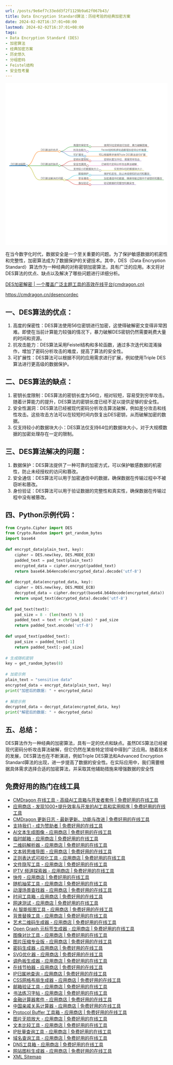 ```yaml
---
url: /posts/9e6ef7c33edd3f2f1129b9a62f067b43/
title: Data Encryption Standard算法：历经考验的经典加密方案
date: 2024-02-02T16:37:01+08:00
lastmod: 2024-02-02T16:37:01+08:00
tags:
- Data Encryption Standard (DES)
- 加密算法
- 经典加密方案
- 历史悠久
- 分组密码
- Feistel结构
- 安全性考量
---
```


<img src="/images/2024_02_02 16_27_51.png" alt="2024_02_02 16_27_51.png" title="2024_02_02 16_27_51.png">


在当今数字化时代，数据安全是一个至关重要的问题。为了保护敏感数据的机密性和完整性，加密算法成为了数据保护的关键技术。其中，DES（Data Encryption Standard）算法作为一种经典的对称密钥加密算法，具有广泛的应用。本文将对DES算法的优点、缺点以及解决了哪些问题进行详细分析。

[DES加密解密 | 一个覆盖广泛主题工具的高效在线平台(cmdragon.cn)](https://cmdragon.cn/desencordec)

https://cmdragon.cn/desencordec


## 一、DES算法的优点：
1. 高度的保密性：DES算法使用56位密钥进行加密，这使得破解密文变得非常困难。即使在当前计算能力较强的情况下，暴力破解DES密钥仍然需要耗费大量的时间和资源。
2. 抗攻击能力：DES算法采用Feistel结构和多轮函数，通过多次迭代和混淆操作，增加了密码分析攻击的难度，提高了算法的安全性。
3. 可扩展性：DES算法可以根据不同的应用需求进行扩展，例如使用Triple DES算法进行更高级的数据保护。

## 二、DES算法的缺点：
1. 密钥长度限制：DES算法的密钥长度为56位，相对较短，容易受到穷举攻击。随着计算能力的提升，DES算法的密钥长度已经不足以提供足够的安全性。
2. 安全性漏洞：DES算法已经被现代密码分析攻击算法破解，例如差分攻击和线性攻击。这些攻击方法可以在较短时间内恢复出DES密钥，从而破解加密的数据。
3. 仅支持较小的数据块大小：DES算法仅支持64位的数据块大小，对于大规模数据的加密处理存在一定的限制。

## 三、DES算法解决的问题：
1. 数据保护：DES算法提供了一种可靠的加密方式，可以保护敏感数据的机密性，防止未经授权的访问和篡改。
2. 安全通信：DES算法可以用于加密通信中的数据，确保数据在传输过程中不被窃听和篡改。
3. 身份验证：DES算法可以用于验证数据的完整性和真实性，确保数据在传输过程中没有被篡改。

## 四、Python示例代码：

```python
from Crypto.Cipher import DES
from Crypto.Random import get_random_bytes
import base64

def encrypt_data(plain_text, key):
    cipher = DES.new(key, DES.MODE_ECB)
    padded_text = pad_text(plain_text)
    encrypted_data = cipher.encrypt(padded_text)
    return base64.b64encode(encrypted_data).decode('utf-8')

def decrypt_data(encrypted_data, key):
    cipher = DES.new(key, DES.MODE_ECB)
    decrypted_data = cipher.decrypt(base64.b64decode(encrypted_data))
    return unpad_text(decrypted_data).decode('utf-8')

def pad_text(text):
    pad_size = 8 - (len(text) % 8)
    padded_text = text + chr(pad_size) * pad_size
    return padded_text.encode('utf-8')

def unpad_text(padded_text):
    pad_size = padded_text[-1]
    return padded_text[:-pad_size]

# 生成随机密钥
key = get_random_bytes(8)

# 加密示例
plain_text = "sensitive data"
encrypted_data = encrypt_data(plain_text, key)
print("加密后的数据: " + encrypted_data)

# 解密示例
decrypted_data = decrypt_data(encrypted_data, key)
print("解密后的数据: " + decrypted_data)
```

## 五、总结：
DES算法作为一种经典的加密算法，具有一定的优点和缺点。虽然DES算法已经被现代密码分析攻击算法破解，但它仍然在某些特定领域中得到广泛应用。随着技术的发展，DES算法也在不断演进，例如Triple DES算法和Advanced Encryption Standard算法的出现，进一步提高了数据的安全性。在实际应用中，我们需要根据具体需求选择合适的加密算法，并采取其他辅助措施来增强数据的安全性



## 免费好用的热门在线工具

- [CMDragon 在线工具 - 高级AI工具箱与开发者套件 | 免费好用的在线工具](https://tools.cmdragon.cn/zh)
- [应用商店 - 发现1000+提升效率与开发的AI工具和实用程序 | 免费好用的在线工具](https://tools.cmdragon.cn/zh/apps?category=trending)
- [CMDragon 更新日志 - 最新更新、功能与改进 | 免费好用的在线工具](https://tools.cmdragon.cn/zh/changelog)
- [支持我们 - 成为赞助者 | 免费好用的在线工具](https://tools.cmdragon.cn/zh/sponsor)
- [AI文本生成图像 - 应用商店 | 免费好用的在线工具](https://tools.cmdragon.cn/zh/apps/text-to-image-ai)
- [临时邮箱 - 应用商店 | 免费好用的在线工具](https://tools.cmdragon.cn/zh/apps/temp-email)
- [二维码解析器 - 应用商店 | 免费好用的在线工具](https://tools.cmdragon.cn/zh/apps/qrcode-parser)
- [文本转思维导图 - 应用商店 | 免费好用的在线工具](https://tools.cmdragon.cn/zh/apps/text-to-mindmap)
- [正则表达式可视化工具 - 应用商店 | 免费好用的在线工具](https://tools.cmdragon.cn/zh/apps/regex-visualizer)
- [文件隐写工具 - 应用商店 | 免费好用的在线工具](https://tools.cmdragon.cn/zh/apps/steganography-tool)
- [IPTV 频道探索器 - 应用商店 | 免费好用的在线工具](https://tools.cmdragon.cn/zh/apps/iptv-explorer)
- [快传 - 应用商店 | 免费好用的在线工具](https://tools.cmdragon.cn/zh/apps/snapdrop)
- [随机抽奖工具 - 应用商店 | 免费好用的在线工具](https://tools.cmdragon.cn/zh/apps/lucky-draw)
- [动漫场景查找器 - 应用商店 | 免费好用的在线工具](https://tools.cmdragon.cn/zh/apps/anime-scene-finder)
- [时间工具箱 - 应用商店 | 免费好用的在线工具](https://tools.cmdragon.cn/zh/apps/time-toolkit)
- [网速测试 - 应用商店 | 免费好用的在线工具](https://tools.cmdragon.cn/zh/apps/speed-test)
- [AI 智能抠图工具 - 应用商店 | 免费好用的在线工具](https://tools.cmdragon.cn/zh/apps/background-remover)
- [背景替换工具 - 应用商店 | 免费好用的在线工具](https://tools.cmdragon.cn/zh/apps/background-replacer)
- [艺术二维码生成器 - 应用商店 | 免费好用的在线工具](https://tools.cmdragon.cn/zh/apps/artistic-qrcode)
- [Open Graph 元标签生成器 - 应用商店 | 免费好用的在线工具](https://tools.cmdragon.cn/zh/apps/open-graph-generator)
- [图像对比工具 - 应用商店 | 免费好用的在线工具](https://tools.cmdragon.cn/zh/apps/image-comparison)
- [图片压缩专业版 - 应用商店 | 免费好用的在线工具](https://tools.cmdragon.cn/zh/apps/image-compressor)
- [密码生成器 - 应用商店 | 免费好用的在线工具](https://tools.cmdragon.cn/zh/apps/password-generator)
- [SVG优化器 - 应用商店 | 免费好用的在线工具](https://tools.cmdragon.cn/zh/apps/svg-optimizer)
- [调色板生成器 - 应用商店 | 免费好用的在线工具](https://tools.cmdragon.cn/zh/apps/color-palette)
- [在线节拍器 - 应用商店 | 免费好用的在线工具](https://tools.cmdragon.cn/zh/apps/online-metronome)
- [IP归属地查询 - 应用商店 | 免费好用的在线工具](https://tools.cmdragon.cn/zh/apps/ip-geolocation)
- [CSS网格布局生成器 - 应用商店 | 免费好用的在线工具](https://tools.cmdragon.cn/zh/apps/css-grid-layout)
- [邮箱验证工具 - 应用商店 | 免费好用的在线工具](https://tools.cmdragon.cn/zh/apps/email-validator)
- [书法练习字帖 - 应用商店 | 免费好用的在线工具](https://tools.cmdragon.cn/zh/apps/calligraphy-practice)
- [金融计算器套件 - 应用商店 | 免费好用的在线工具](https://tools.cmdragon.cn/zh/apps/finance-calculator-suite)
- [中国亲戚关系计算器 - 应用商店 | 免费好用的在线工具](https://tools.cmdragon.cn/zh/apps/chinese-kinship-calculator)
- [Protocol Buffer 工具箱 - 应用商店 | 免费好用的在线工具](https://tools.cmdragon.cn/zh/apps/protobuf-toolkit)
- [图片无损放大 - 应用商店 | 免费好用的在线工具](https://tools.cmdragon.cn/zh/apps/image-upscaler)
- [文本比较工具 - 应用商店 | 免费好用的在线工具](https://tools.cmdragon.cn/zh/apps/text-compare)
- [IP批量查询工具 - 应用商店 | 免费好用的在线工具](https://tools.cmdragon.cn/zh/apps/ip-batch-lookup)
- [域名查询工具 - 应用商店 | 免费好用的在线工具](https://tools.cmdragon.cn/zh/apps/domain-finder)
- [DNS工具箱 - 应用商店 | 免费好用的在线工具](https://tools.cmdragon.cn/zh/apps/dns-toolkit)
- [网站图标生成器 - 应用商店 | 免费好用的在线工具](https://tools.cmdragon.cn/zh/apps/favicon-generator)
- [XML Sitemap](https://tools.cmdragon.cn/sitemap_index.xml)
